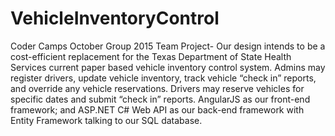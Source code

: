 # VehicleInventoryControl
Coder Camps October Group 2015 Team Project- Our design intends to be a cost-efficient replacement for the Texas Department of State Health Services current paper based vehicle inventory control system. Admins may register drivers, update vehicle inventory, track vehicle “check in” reports, and override any vehicle reservations. Drivers may reserve vehicles for specific dates and submit “check in” reports. AngularJS as our front-end framework; and ASP.NET C# Web API as our back-end framework with Entity Framework talking to our SQL database. 
